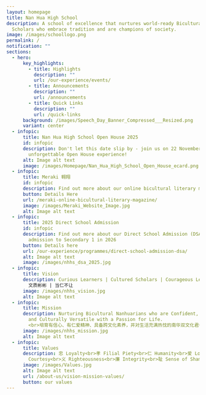 ```yaml
---
layout: homepage
title: Nan Hua High School
description: A school of excellence that nurtures world-ready Bicultural
  Scholars who embrace tradition and are champions of society.
image: /images/schoollogo.png
permalink: /
notification: ""
sections:
  - hero:
      key_highlights:
        - title: Highlights
          description: ""
          url: /our-experience/events/
        - title: Announcements
          description: ""
          url: /announcements
        - title: Quick Links
          description: ""
          url: /quick-links
      background: /images/Speech_Day_Banner_Compressed___Resized.png
      variant: center
  - infopic:
      title: Nan Hua High School Open House 2025
      id: infopic
      description: Don't let this date slip by - join us on 22 November for an
        unforgettable Open House experience!
      alt: Image alt text
      image: /images/Homepage/Nan_Hua_High_School_Open_House_ecard.png
  - infopic:
      title: Meraki 翱翔
      id: infopic
      description: Find out more about our online bicultural literary magazine Meraki 翱翔.
      button: Details Here
      url: /meraki-online-bicultural-literary-magazine/
      image: /images/Meraki_Website_Image.jpg
      alt: Image alt text
  - infopic:
      title: 2025 Direct School Admission
      id: infopic
      description: Find out more about our Direct School Admission (DSA) Exercise for
        admission to Secondary 1 in 2026
      button: Details here
      url: /our-experience/programmes/direct-school-admission-dsa/
      alt: Image alt text
      image: /images/nhhs_dsa_2025.jpg
  - infopic:
      title: Vision
      description: Curious Learners | Cultured Scholars | Courageous Leaders<br>乐学善思 |
        文质彬彬 | 当仁不让
      image: /images/nhhs_vision.jpg
      alt: Image alt text
  - infopic:
      title: Mission
      description: Nurturing Bicultural Nanhuarians who are Confident, Compassionate
        and Culturally Versatile with a Passion for Life.
        <br>培育有信心、有仁爱精神、具备跨文化素养，并对生活充满热忱的南华双文化君子
      image: /images/nhhs_mission.jpg
      alt: Image alt text
  - infopic:
      title: Values
      description: 忠 Loyalty<br>孝 Filial Piety<br>仁 Humanity<br>爱 Love<br>礼
        Courtesy<br>义 Righteousness<br>廉 Integrity<br>耻 Sense of Shame
      image: /images/Values.jpg
      alt: Image alt text
      url: /about-us/vision-mission-values/
      button: our values
---
```

